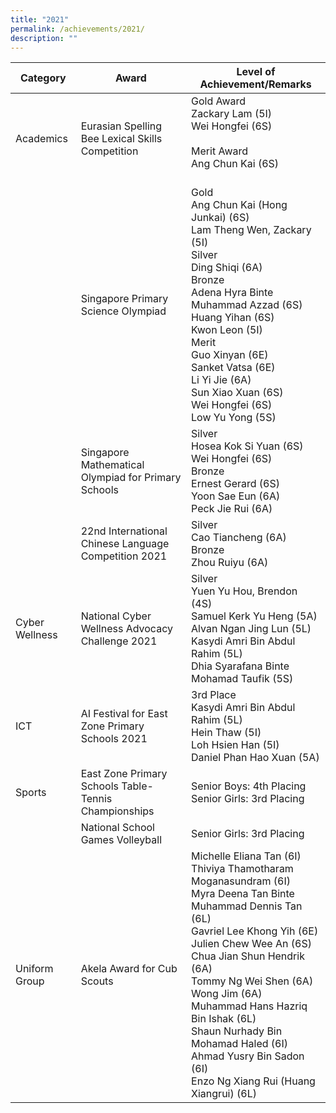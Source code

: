 ```yaml
---
title: "2021"
permalink: /achievements/2021/
description: ""
---
```

<!--### 2021-->

| Category | Award | Level of Achievement/Remarks |
|---|---|---|
| Academics | Eurasian Spelling Bee Lexical Skills Competition | Gold Award<br>Zackary Lam (5I)<br>Wei Hongfei (6S)<br><br>Merit Award<br>Ang Chun Kai (6S) <br><br> |
|   | Singapore Primary Science Olympiad  | Gold<br>Ang Chun Kai (Hong Junkai) (6S)<br>Lam Theng Wen, Zackary (5I)<br>Silver<br>Ding Shiqi (6A)<br>Bronze<br>Adena Hyra Binte Muhammad Azzad (6S)<br>Huang Yihan (6S)<br>Kwon Leon (5I)<br>Merit<br>Guo Xinyan (6E)<br>Sanket Vatsa (6E)<br>Li Yi Jie (6A)<br>Sun Xiao Xuan (6S)<br>Wei Hongfei (6S)<br>Low Yu Yong (5S)  |
|   | Singapore Mathematical Olympiad for Primary Schools | Silver<br>Hosea Kok Si Yuan (6S)<br>Wei Hongfei (6S)<br>Bronze<br>Ernest Gerard (6S)<br>Yoon Sae Eun (6A)<br>Peck Jie Rui (6A) |
|   | 22nd International Chinese Language Competition 2021 | Silver<br>Cao Tiancheng (6A)<br>Bronze<br>Zhou Ruiyu (6A) |
| Cyber Wellness  | National Cyber Wellness Advocacy Challenge 2021 | Silver<br>Yuen Yu Hou, Brendon (4S)<br>Samuel Kerk Yu Heng (5A)<br>Alvan Ngan Jing Lun (5L)<br>Kasydi Amri Bin Abdul Rahim (5L)<br>Dhia Syarafana Binte Mohamad Taufik (5S) |
| ICT | AI Festival for East Zone Primary Schools 2021 | 3rd Place<br>Kasydi Amri Bin Abdul Rahim (5L)<br>Hein Thaw (5I)<br>Loh Hsien Han (5I)<br>Daniel Phan Hao Xuan (5A) |
| Sports | East Zone Primary Schools Table-Tennis Championships | Senior Boys: 4th Placing<br>Senior Girls: 3rd Placing |
|   | National School Games Volleyball | Senior Girls: 3rd Placing |
| Uniform Group | Akela Award for Cub Scouts | Michelle Eliana Tan (6I)<br>Thiviya Thamotharam Moganasundram (6I)<br>Myra Deena Tan Binte Muhammad Dennis Tan (6L)<br>Gavriel Lee Khong Yih (6E)<br>Julien Chew Wee An (6S)<br>Chua Jian Shun Hendrik (6A)<br>Tommy Ng Wei Shen (6A)<br>Wong Jim (6A)<br>Muhammad Hans Hazriq Bin Ishak (6L)<br>Shaun Nurhady Bin Mohamad Haled (6I)<br>Ahmad Yusry Bin Sadon (6I)<br>Enzo Ng Xiang Rui (Huang Xiangrui) (6L) |